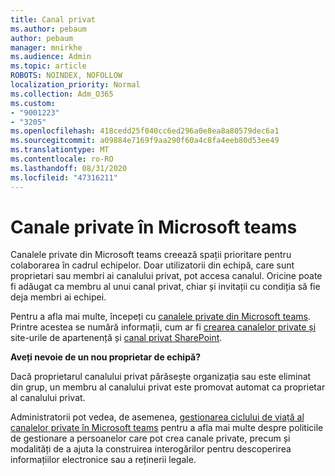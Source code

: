 ```yaml
---
title: Canal privat
ms.author: pebaum
author: pebaum
manager: mnirkhe
ms.audience: Admin
ms.topic: article
ROBOTS: NOINDEX, NOFOLLOW
localization_priority: Normal
ms.collection: Adm_O365
ms.custom:
- "9001223"
- "3205"
ms.openlocfilehash: 418cedd25f040cc6ed296a0e8ea8a80579dec6a1
ms.sourcegitcommit: a09884e7169f9aa290f60a4c8fa4eeb80d53ee49
ms.translationtype: MT
ms.contentlocale: ro-RO
ms.lasthandoff: 08/31/2020
ms.locfileid: "47316211"
---
```

# <a name="private-channels-in-microsoft-teams"></a>Canale private în Microsoft teams

Canalele private din Microsoft teams creează spații prioritare pentru colaborarea în cadrul echipelor. Doar utilizatorii din echipă, care sunt proprietari sau membri ai canalului privat, pot accesa canalul. Oricine poate fi adăugat ca membru al unui canal privat, chiar și invitații cu condiția să fie deja membri ai echipei.

Pentru a afla mai multe, începeți cu [canalele private din Microsoft teams](https://docs.microsoft.com/MicrosoftTeams/private-channels). Printre acestea se numără informații, cum ar fi [crearea canalelor private și](https://docs.microsoft.com/MicrosoftTeams/private-channels#private-channel-creation-and-membership) site-urile de apartenență și [canal privat SharePoint](https://docs.microsoft.com/MicrosoftTeams/private-channels#private-channel-sharepoint-sites).

**Aveți nevoie de un nou proprietar de echipă?**

Dacă proprietarul canalului privat părăsește organizația sau este eliminat din grup, un membru al canalului privat este promovat automat ca proprietar al canalului privat.

Administratorii pot vedea, de asemenea, [gestionarea ciclului de viață al canalelor private în Microsoft teams](https://docs.microsoft.com/MicrosoftTeams/private-channels-life-cycle-management) pentru a afla mai multe despre politicile de gestionare a persoanelor care pot crea canale private, precum și modalități de a ajuta la construirea interogărilor pentru descoperirea informațiilor electronice sau a reținerii legale.
